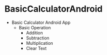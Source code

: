 # BasicCalculatorAndroid
- Basic Calculator Android App
  - Basic Operation
    - Addition
    - Subtraction
    - Multiplication
    - Clear Text
